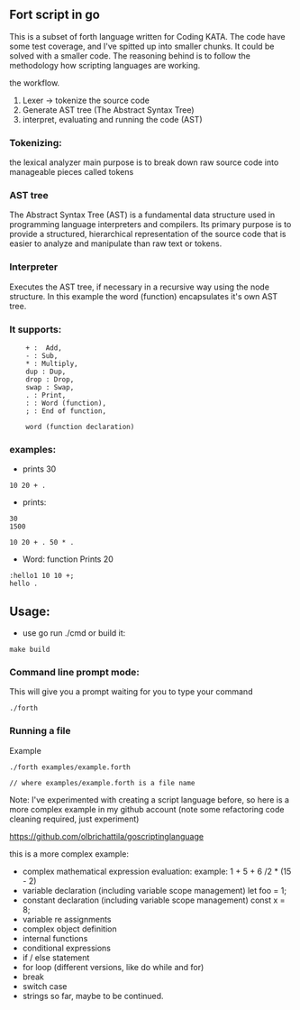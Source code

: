## Fort script in go

This is a subset of forth language written for Coding KATA.
The code have some test coverage, and I've spitted up into smaller chunks.
It could be solved with a smaller code. The reasoning behind is to follow the methodology how scripting languages are working.

the workflow.
1. Lexer -> tokenize the source code
2. Generate AST tree (The Abstract Syntax Tree) 
3. interpret, evaluating and running the code (AST)

### Tokenizing:
the lexical analyzer main purpose is to break down raw source code into manageable pieces called tokens

### AST tree
The Abstract Syntax Tree (AST) is a fundamental data structure used in programming language interpreters and compilers.
Its primary purpose is to provide a structured, hierarchical representation of the source code that is easier to analyze and manipulate than raw text or tokens.

### Interpreter
Executes the AST tree, if necessary in a recursive way using the node structure. In this example the word (function) encapsulates it's own AST tree.

### It supports:
```
	+ :  Add,
	- : Sub,
	* : Multiply,
	dup : Dup,
	drop : Drop,
	swap : Swap,
	. : Print,
	: : Word (function),
	; : End of function,

    word (function declaration)
```

### examples: 
- prints 30
```
10 20 + .
```

- prints:
```
30
1500
```

```
10 20 + . 50 * .
```

- Word: function Prints 20

```
:hello1 10 10 +;
hello .
```

## Usage:

- use go run ./cmd or build it:
```
make build
```

### Command line prompt mode:
This will give you a prompt waiting for you to type your command

```
./forth 
```

### Running a file
Example
```
./forth examples/example.forth

// where examples/example.forth is a file name
```

Note:
I've experimented with creating a script language before, so here is a more complex example in my github account
(note some refactoring code cleaning required, just experiment)

https://github.com/olbrichattila/goscriptinglanguage

this is a more complex example:
- complex mathematical expression evaluation: example: 1 + 5 + 6 /2 * (15 - 2) 
- variable declaration (including variable scope management) let foo = 1; 
- constant declaration (including variable scope management) const x = 8; 
- variable re assignments
- complex object definition
- internal functions
- conditional expressions
- if / else statement
- for loop (different versions, like do while and for)
- break
- switch case
- strings
so far, maybe to be continued.

